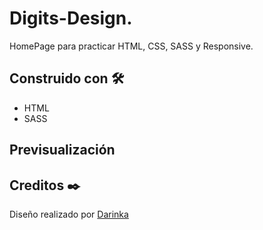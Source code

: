 # Digits-Design.

HomePage para practicar HTML, CSS, SASS y Responsive.  

## Construido con 🛠️
* HTML
* SASS

## Previsualización


## Creditos ✒️
Diseño realizado por [Darinka](https://darinka.design/)
